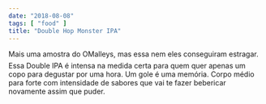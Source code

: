```yaml
---
date: "2018-08-08"
tags: [ "food" ]
title: "Double Hop Monster IPA"
---
```

Mais uma amostra do OMalleys, mas essa nem eles conseguiram estragar. Essa Double IPA é intensa na medida certa para quem quer apenas um copo para degustar por uma hora. Um gole é uma memória. Corpo médio para forte com intensidade de sabores que vai te fazer bebericar novamente assim que puder.
